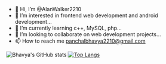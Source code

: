 - 👋 Hi, I’m @AlanWalker2210
- 👀 I’m interested in frontend web development and android development... 
- 🌱 I’m currently learning c++, MySQL, php... 
- 💞️ I’m looking to collaborate on web development projects... 
- 📫 How to reach me panchalbhavya2210@gmail.com

![Bhavya's GitHub stats](https://github-readme-stats.vercel.app/api?username=panchalbhavya2210&theme=monokai&show_icons=true)
[![Top Langs](https://github-readme-stats.vercel.app/api/top-langs/?username=panchalbhavya2210&theme=monokai&show_icon=true)](https://github.com/anuraghazra/github-readme-stats)

<!---
AlanWalker2210/AlanWalker2210 is a ✨ special ✨ repository because its `README.md` (this file) appears on your GitHub profile.
You can click the Preview link to take a look at your changes.
--->

